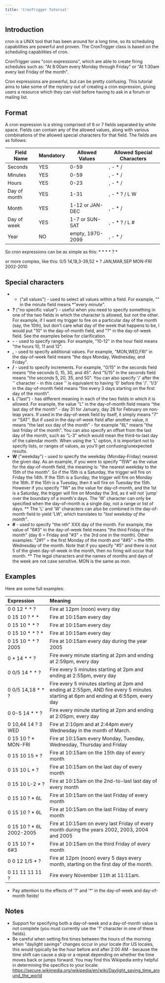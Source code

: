 ```yaml
---
title: 'CronTrigger Tutorial'
---
```


## Introduction

cron is a UNIX tool that has been around for a long time, so its scheduling capabilities are powerful and proven. The CronTrigger class is based on the scheduling capabilities of cron.

CronTrigger uses "cron expressions", which are able to create firing schedules such as: "At 8:00am every Monday through Friday" or "At 1:30am every last Friday of the month".

Cron expressions are powerful, but can be pretty confusing. This tutorial aims to take some of the mystery out of creating a cron expression, giving users a resource which they can visit before having to ask in a forum or mailing list.

## Format

A cron expression is a string comprised of 6 or 7 fields separated by white space.
Fields can contain any of the allowed values, along with various combinations of the allowed special characters for that field. The fields are as follows:

| **Field Name**| **Mandatory** | **Allowed Values**	| **Allowed Special Characters** 	|
|---------------|---------------|-----------------------|-----------------------------------|
| Seconds		| YES			| 0-59 					| , - * /							|
| Minutes		| YES			| 0-59					| , - * /							|
| Hours			| YES			| 0-23					| , - * /							|
| Day of month	| YES			| 1-31					| , - * ? / L W						|
| Month			| YES			| 1-12 or JAN-DEC		| , - * /							|
| Day of week	| YES			| 1-7 or SUN-SAT		| , - * ? / L #						|
| Year			| NO			| empty, 1970-2099		| , - * /							|

So cron expressions can be as simple as this: * * * * ? *

or more complex, like this: 0/5 14,18,3-39,52 * ? JAN,MAR,SEP MON-FRI 2002-2010

## Special characters
* * ("all values") - used to select all values within a field. For example, "" in the minute field means *"every minute".
* **?** ("no specific value") - useful when you need to specify something in one of the two fields in which the character is allowed, but not the other. For example, if I want my trigger to fire on a particular day of the month (say, the 10th), but don't care what day of the week that happens to be, I would put "10" in the day-of-month field, and "?" in the day-of-week field. See the examples below for clarification.
* **-** - used to specify ranges. For example, "10-12" in the hour field means "the hours 10, 11 and 12".
* **,** - used to specify additional values. For example, "MON,WED,FRI" in the day-of-week field means "the days Monday, Wednesday, and Friday".
* **/** - used to specify increments. For example, "0/15" in the seconds field means "the seconds 0, 15, 30, and 45". And "5/15" in the seconds field means "the seconds 5, 20, 35, and 50". You can also specify '/' after the '' character - in this case '' is equivalent to having '0' before the '/'. '1/3' in the day-of-month field means "fire every 3 days starting on the first day of the month".
* **L** ("last") - has different meaning in each of the two fields in which it is allowed. For example, the value "L" in the day-of-month field means "the last day of the month" - day 31 for January, day 28 for February on non-leap years. If used in the day-of-week field by itself, it simply means "7" or "SAT". But if used in the day-of-week field after another value, it means "the last xxx day of the month" - for example "6L" means "the last friday of the month". You can also specify an offset from the last day of the month, such as "L-3" which would mean the third-to-last day of the calendar month. When using the 'L' option, it is important not to specify lists, or ranges of values, as you'll get confusing/unexpected results.
* **W** ("weekday") - used to specify the weekday (Monday-Friday) nearest the given day. As an example, if you were to specify "15W" as the value for the day-of-month field, the meaning is: "the nearest weekday to the 15th of the month". So if the 15th is a Saturday, the trigger will fire on Friday the 14th. If the 15th is a Sunday, the trigger will fire on Monday the 16th. If the 15th is a Tuesday, then it will fire on Tuesday the 15th. However if you specify "1W" as the value for day-of-month, and the 1st is a Saturday, the trigger will fire on Monday the 3rd, as it will not 'jump' over the boundary of a month's days. The 'W' character can only be specified when the day-of-month is a single day, not a range or list of days.
** The 'L' and 'W' characters can also be combined in the day-of-month field to yield 'LW', which translates to *"last weekday of the month"*.
* **#** - used to specify "the nth" XXX day of the month. For example, the value of "6#3" in the day-of-week field means "the third Friday of the month" (day 6 = Friday and "#3" = the 3rd one in the month). Other examples: "2#1" = the first Monday of the month and "4#5" = the fifth Wednesday of the month. Note that if you specify "#5" and there is not 5 of the given day-of-week in the month, then no firing will occur that month.
** The legal characters and the names of months and days of the week are not case sensitive. MON is the same as mon.

## Examples

Here are some full examples:

| **Expression** 			| **Meaning**
|:--------------------------|:----------------------------------------------------------------------
| 0 0 12 * * ?				| Fire at 12pm (noon) every day
| 0 15 10 ? * *				| Fire at 10:15am every day
| 0 15 10 * * ?				| Fire at 10:15am every day
| 0 15 10 * * ? *			| Fire at 10:15am every day
| 0 15 10 * * ? 2005  | Fire at 10:15am every day during the year 2005
| 0 * 14 * * ?				| Fire every minute starting at 2pm and ending at 2:59pm, every day
| 0 0/5 14 * * ?			| Fire every 5 minutes starting at 2pm and ending at 2:55pm, every day
| 0 0/5 14,18 * * ?			| Fire every 5 minutes starting at 2pm and ending at 2:55pm, AND fire every 5 minutes starting at 6pm and ending at 6:55pm, every day
| 0 0-5 14 * * ?			| Fire every minute starting at 2pm and ending at 2:05pm, every day
| 0 10,44 14 ? 3 WED		| Fire at 2:10pm and at 2:44pm every Wednesday in the month of March.
| 0 15 10 ? * MON-FRI		| Fire at 10:15am every Monday, Tuesday, Wednesday, Thursday and Friday
| 0 15 10 15 * ?			| Fire at 10:15am on the 15th day of every month
| 0 15 10 L * ?				| Fire at 10:15am on the last day of every month
| 0 15 10 L-2 * ?			| Fire at 10:15am on the 2nd-to-last last day of every month
| 0 15 10 ? * 6L			| Fire at 10:15am on the last Friday of every month
| 0 15 10 ? * 6L			| Fire at 10:15am on the last Friday of every month
| 0 15 10 ? * 6L 2002-2005	| Fire at 10:15am on every last Friday of every month during the years 2002, 2003, 2004 and 2005
| 0 15 10 ? * 6#3			| Fire at 10:15am on the third Friday of every month
| 0 0 12 1/5 * ?			| Fire at 12pm (noon) every 5 days every month, starting on the first day of the month.
| 0 11 11 11 11 ?			| Fire every November 11th at 11:11am.

* Pay attention to the effects of '?' and '*' in the day-of-week and day-of-month fields!

## Notes

* Support for specifying both a day-of-week and a day-of-month value is not complete (you must currently use the '?' character in one of these fields).
* Be careful when setting fire times between the hours of the morning when "daylight savings" changes occur in your locale (for US locales, this would typically be the hour before and after 2:00 AM - because the time shift can cause a skip or a repeat depending on whether the time moves back or jumps forward. You may find this Wikipedia entry helpful in determining the specifics to your locale:
https://secure.wikimedia.org/wikipedia/en/wiki/Daylight_saving_time_around_the_world
